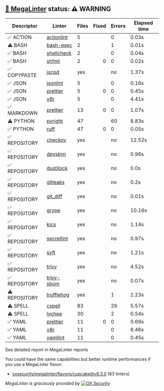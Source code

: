 ## [🦙 MegaLinter](https://megalinter.io/8.3.0) status: ⚠️ WARNING

| Descriptor  |                                  Linter                                   |Files|Fixed|Errors|Elapsed time|
|-------------|---------------------------------------------------------------------------|-----|----:|------|------------|
|✅ ACTION    |[actionlint](https://megalinter.io/8.3.0/descriptors/action_actionlint)    |    5|     |     0|0.03s       |
|⚠️ BASH      |[bash-exec](https://megalinter.io/8.3.0/descriptors/bash_bash_exec)        |    2|     |     1|0.01s       |
|✅ BASH      |[shellcheck](https://megalinter.io/8.3.0/descriptors/bash_shellcheck)      |    2|     |     0|0.04s       |
|✅ BASH      |[shfmt](https://megalinter.io/8.3.0/descriptors/bash_shfmt)                |    2|    0|     0|0.02s       |
|✅ COPYPASTE |[jscpd](https://megalinter.io/8.3.0/descriptors/copypaste_jscpd)           |yes  |     |no    |1.37s       |
|✅ JSON      |[jsonlint](https://megalinter.io/8.3.0/descriptors/json_jsonlint)          |    5|     |     0|0.16s       |
|✅ JSON      |[prettier](https://megalinter.io/8.3.0/descriptors/json_prettier)          |    5|    0|     0|0.45s       |
|✅ JSON      |[v8r](https://megalinter.io/8.3.0/descriptors/json_v8r)                    |    5|     |     0|4.41s       |
|✅ MARKDOWN  |[prettier](https://megalinter.io/8.3.0/descriptors/markdown_prettier)      |   13|    0|     0|1.07s       |
|⚠️ PYTHON    |[pyright](https://megalinter.io/8.3.0/descriptors/python_pyright)          |   47|     |    60|8.83s       |
|✅ PYTHON    |[ruff](https://megalinter.io/8.3.0/descriptors/python_ruff)                |   47|    0|     0|0.05s       |
|✅ REPOSITORY|[checkov](https://megalinter.io/8.3.0/descriptors/repository_checkov)      |yes  |     |no    |12.52s      |
|✅ REPOSITORY|[devskim](https://megalinter.io/8.3.0/descriptors/repository_devskim)      |yes  |     |no    |0.96s       |
|✅ REPOSITORY|[dustilock](https://megalinter.io/8.3.0/descriptors/repository_dustilock)  |yes  |     |no    |0.0s        |
|✅ REPOSITORY|[gitleaks](https://megalinter.io/8.3.0/descriptors/repository_gitleaks)    |yes  |     |no    |0.2s        |
|✅ REPOSITORY|[git_diff](https://megalinter.io/8.3.0/descriptors/repository_git_diff)    |yes  |     |no    |0.01s       |
|✅ REPOSITORY|[grype](https://megalinter.io/8.3.0/descriptors/repository_grype)          |yes  |     |no    |10.16s      |
|✅ REPOSITORY|[kics](https://megalinter.io/8.3.0/descriptors/repository_kics)            |yes  |     |no    |1.14s       |
|✅ REPOSITORY|[secretlint](https://megalinter.io/8.3.0/descriptors/repository_secretlint)|yes  |     |no    |0.97s       |
|✅ REPOSITORY|[syft](https://megalinter.io/8.3.0/descriptors/repository_syft)            |yes  |     |no    |1.21s       |
|✅ REPOSITORY|[trivy](https://megalinter.io/8.3.0/descriptors/repository_trivy)          |yes  |     |no    |4.52s       |
|✅ REPOSITORY|[trivy-sbom](https://megalinter.io/8.3.0/descriptors/repository_trivy_sbom)|yes  |     |no    |0.07s       |
|⚠️ REPOSITORY|[trufflehog](https://megalinter.io/8.3.0/descriptors/repository_trufflehog)|yes  |     |1     |2.23s       |
|⚠️ SPELL     |[cspell](https://megalinter.io/8.3.0/descriptors/spell_cspell)             |83   |     |26    |5.57s       |
|⚠️ SPELL     |[lychee](https://megalinter.io/8.3.0/descriptors/spell_lychee)             |30   |     |2     |0.54s       |
|✅ YAML      |[prettier](https://megalinter.io/8.3.0/descriptors/yaml_prettier)          |11   |    0|     0|0.69s       |
|✅ YAML      |[v8r](https://megalinter.io/8.3.0/descriptors/yaml_v8r)                    |11   |     |     0|6.46s       |
|✅ YAML      |[yamllint](https://megalinter.io/8.3.0/descriptors/yaml_yamllint)          |11   |     |     0|0.45s       |

See detailed report in MegaLinter reports

You could have the same capabilities but better runtime performances if you use a MegaLinter flavor:
- [oxsecurity/megalinter/flavors/cupcake@v8.3.0](https://megalinter.io/8.3.0/flavors/cupcake/) (83 linters)


_MegaLinter is graciously provided by [![OX Security](https://www.ox.security/wp-content/uploads/2022/06/logo.svg?ref=megalinter_comment)](https://www.ox.security/?ref=megalinter)_